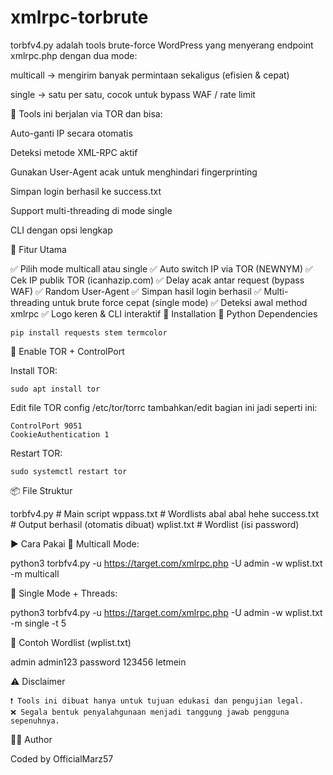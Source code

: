 # xmlrpc-torbrute
torbfv4.py adalah tools brute-force WordPress yang menyerang endpoint xmlrpc.php dengan dua mode:

multicall → mengirim banyak permintaan sekaligus (efisien & cepat)

single → satu per satu, cocok untuk bypass WAF / rate limit

🔐 Tools ini berjalan via TOR dan bisa:

Auto-ganti IP secara otomatis

Deteksi metode XML-RPC aktif

Gunakan User-Agent acak untuk menghindari fingerprinting

Simpan login berhasil ke success.txt

Support multi-threading di mode single

CLI dengan opsi lengkap

🚀 Fitur Utama

✅ Pilih mode multicall atau single
✅ Auto switch IP via TOR (NEWNYM)
✅ Cek IP publik TOR (icanhazip.com)
✅ Delay acak antar request (bypass WAF)
✅ Random User-Agent
✅ Simpan hasil login berhasil
✅ Multi-threading untuk brute force cepat (single mode)
✅ Deteksi awal method xmlrpc
✅ Logo keren & CLI interaktif
🔧 Installation
🐍 Python Dependencies

    pip install requests stem termcolor

🧅 Enable TOR + ControlPort

Install TOR:
    
    sudo apt install tor

Edit file TOR config 
    /etc/tor/torrc
tambahkan/edit bagian ini jadi seperti ini:

    ControlPort 9051
    CookieAuthentication 1

Restart TOR:

    sudo systemctl restart tor

📦 File Struktur

torbfv4.py              # Main script
wppass.txt              # Wordlists abal abal hehe
success.txt             # Output berhasil (otomatis dibuat)
wplist.txt              # Wordlist (isi password)

▶️ Cara Pakai
📌 Multicall Mode:

python3 torbfv4.py -u https://target.com/xmlrpc.php -U admin -w wplist.txt -m multicall

📌 Single Mode + Threads:

python3 torbfv4.py -u https://target.com/xmlrpc.php -U admin -w wplist.txt -m single -t 5

📁 Contoh Wordlist (wplist.txt)

admin
admin123
password
123456
letmein

⚠️ Disclaimer

    ❗ Tools ini dibuat hanya untuk tujuan edukasi dan pengujian legal.
    ❌ Segala bentuk penyalahgunaan menjadi tanggung jawab pengguna sepenuhnya.

👨‍💻 Author

Coded by OfficialMarz57
